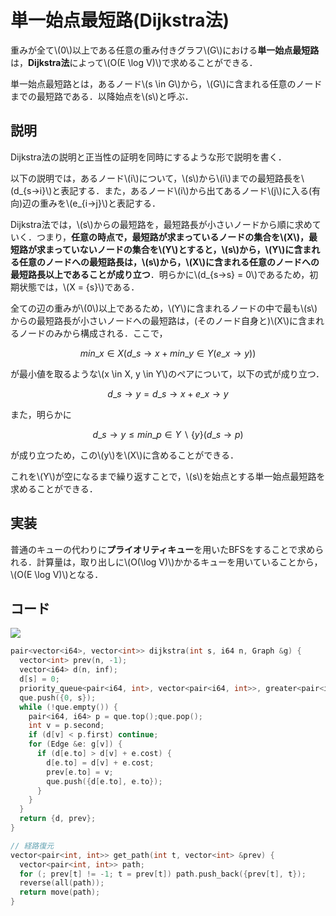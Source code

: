 # 単一始点最短路(Dijkstra法)
重みが全て\\(0\\)以上である任意の重み付きグラフ\\(G\\)における**単一始点最短路**は，**Dijkstra法**によって\\(O(E \log V)\\)で求めることができる．

単一始点最短路とは，あるノード\\(s \in G\\)から，\\(G\\)に含まれる任意のノードまでの最短路である．以降始点を\\(s\\)と呼ぶ．

## 説明
Dijkstra法の説明と正当性の証明を同時にするような形で説明を書く．

以下の説明では，あるノード\\(i\\)について，\\(s\\)から\\(i\\)までの最短路長を\\(d\_{s→i}\\)と表記する．また，あるノード\\(i\\)から出てあるノード\\(j\\)に入る(有向)辺の重みを\\(e\_{i→j}\\)と表記する．

Dijkstra法では，\\(s\\)からの最短路を，最短路長が小さいノードから順に求めていく．つまり，**任意の時点で，最短路が求まっているノードの集合を\\(X\\)，最短路が求まっていないノードの集合を\\(Y\\)とすると，\\(s\\)から，\\(Y\\)に含まれる任意のノードへの最短路長は，\\(s\\)から，\\(X\\)に含まれる任意のノードへの最短路長以上であることが成り立つ**．明らかに\\(d\_{s→s} = 0\\)であるため，初期状態では，\\(X = {s}\\)である．

全ての辺の重みが\\(0\\)以上であるため，\\(Y\\)に含まれるノードの中で最も\\(s\\)からの最短路長が小さいノードへの最短路は，(そのノード自身と)\\(X\\)に含まれるノードのみから構成される．ここで，

$$min\_{x \in X}(d\_{s→x} + min\_{y \in Y}(e\_{x→y}))$$

が最小値を取るような\\(x \in X, y \in Y\\)のペアについて，以下の式が成り立つ．

$$d\_{s→y} = d\_{s→x} + e\_{x→y}$$

また，明らかに

$$d\_{s→y} \leq min\_{p \in Y \backslash \lbrace y \rbrace}(d\_{s→p})$$

が成り立つため，この\\(y\\)を\\(X\\)に含めることができる．

これを\\(Y\\)が空になるまで繰り返すことで，\\(s\\)を始点とする単一始点最短路を求めることができる．

## 実装
普通のキューの代わりに**プライオリティキュー**を用いたBFSをすることで求められる．計算量は，取り出しに\\(O(\log V)\\)かかるキューを用いていることから，\\(O(E \log V)\\)となる．

## コード

[![](https://img.shields.io/badge/verify-passing-brightgreen)](https://judge.yosupo.jp/submission/77112)

```cpp
pair<vector<i64>, vector<int>> dijkstra(int s, i64 n, Graph &g) {
  vector<int> prev(n, -1);
  vector<i64> d(n, inf);
  d[s] = 0;
  priority_queue<pair<i64, int>, vector<pair<i64, int>>, greater<pair<i64, int>>> que;
  que.push({0, s});
  while (!que.empty()) {
    pair<i64, i64> p = que.top();que.pop();
    int v = p.second;
    if (d[v] < p.first) continue;
    for (Edge &e: g[v]) {
      if (d[e.to] > d[v] + e.cost) {
        d[e.to] = d[v] + e.cost;
        prev[e.to] = v;
        que.push({d[e.to], e.to});
      }
    }
  }
  return {d, prev};
}

// 経路復元
vector<pair<int, int>> get_path(int t, vector<int> &prev) {
  vector<pair<int, int>> path;
  for (; prev[t] != -1; t = prev[t]) path.push_back({prev[t], t});
  reverse(all(path));
  return move(path);
}
```